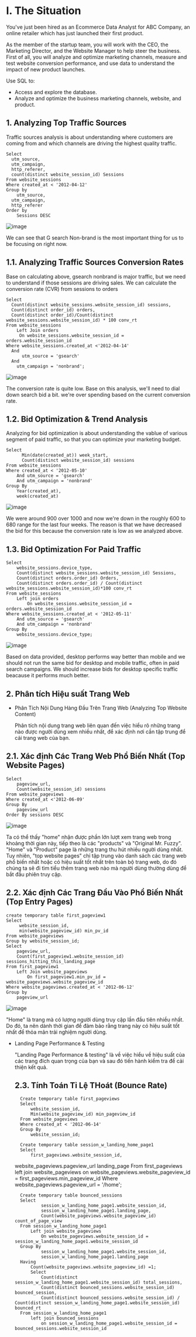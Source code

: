 # I. The Situation
  You've just been hired as an Ecommerce Data Analyst for ABC Company, an online retailer which has just launched their first product.

  As the member of the startup team, you will work with the CEO, the Marketing Director, and the Website Manager to help steer the business.
  First of all, you will analyze and optimize marketing channels, measure and test website conversion performance, and use data to understand 
  the impact of new product launches.

  Use SQL to:
  + Access and explore the database.
  + Analyze and optimize the business marketing channels, website, and product.
## 1. Analyzing Top Traffic Sources
  Traffic sources analysis is about understanding where customers are coming from and which channels are driving the highest quality traffic.
    
    Select
      utm_source,
      utm_campaign,
      http_referer,
      count(distinct website_session_id) Sessions
    From website_sessions
    Where created_at < '2012-04-12'
    Group by
	    utm_source,
      utm_campaign,
      http_referer
    Order by
	    Sessions DESC
  ![image](https://github.com/IamQuangg/Analyzing_Traffic_Sources/assets/128073066/bbc4b35f-4732-4b0d-bd4e-4478f1f6424f)
  
  We can see that G search Non-brand is the most important thing for us to be focusing on right now.
  ## 1.1. Analyzing Traffic Sources Conversion Rates
  Base on calculating above, gsearch nonbrand is major traffic, but we need to understand if those sessions are driving sales. We can calculate
  the conversion rate (CVR) from sessions to orders

    Select
      Count(distinct website_sessions.website_session_id) sessions,
      Count(distinct order_id) orders,
      Count(distinct order_id)/Count(distinct website_sessions.website_session_id) * 100 conv_rt
    From website_sessions
	    Left Join orders 
         On website_sessions.website_session_id = orders.website_session_id
    Where website_sessions.created_at <'2012-04-14' 
      And
	      utm_source = 'gsearch'
      And
        utm_campaign = 'nonbrand';
  ![image](https://github.com/IamQuangg/Analyzing_Traffic_Sources/assets/128073066/8c965c46-f79b-404f-8090-5291efda594f)
  
  The conversion rate is quite low. Base on this analysis, we'll need to dial down search bid a bit. we're over spending based on the current conversion rate.
  ## 1.2. Bid Optimization & Trend Analysis
  Analyzing for bid optimization is about understanding the vablue of various segment of paid traffic, so that you can optimize your marketing budget.

    Select
	      Min(date(created_at)) week_start,
          Count(distinct website_session_id) sessions
    From website_sessions
    Where created_at < '2012-05-10'
	    And utm_source = 'gsearch'
        And utm_campaign = 'nonbrand'
    Group By
	    Year(created_at),
	    week(created_at)
  ![image](https://github.com/IamQuangg/Analyzing_Traffic_Sources/assets/128073066/34e9a135-1a5a-446f-a987-01b1757d117f)

  We were around 900 over 1000 and now we're down in the roughly 600 to 680 range for the last four weeks. The reason is that we have decreased the bid for this
  because the conversion rate is low as we analyzed above.
  ## 1.3. Bid Optimization For Paid Traffic
  	Select
		website_sessions.device_type,
    	Count(distinct website_sessions.website_session_id) Sessions,
    	Count(distinct orders.order_id) Orders,
    	Count(distinct orders.order_id) / Count(distinct website_sessions.website_session_id)*100 conv_rt
	From website_sessions
		Left join orders
			On website_sessions.website_session_id = orders.website_session_id
	Where website_sessions.created_at < '2012-05-11'
		And utm_source = 'gsearch'
    	And utm_campaign = 'nonbrand'
	Group By 
		website_sessions.device_type;
  ![image](https://github.com/IamQuangg/Analyzing_Traffic_Sources/assets/128073066/5f623e75-1403-4c80-ae6b-32cab257b8bf)

  Based on data provided, desktop performs way better than mobile and we should not run the same bid for desktop and mobile traffic, often in paid search campaigns.
  We should increase bids for desktop specific traffic beacause it performs much better.
 ## 2. Phân tích Hiệu suất Trang Web
 * Phân Tích Nội Dung Hàng Đầu Trên Trang Web (Analyzing Top Website Content)

   Phân tích nội dung trang web liên quan đến việc hiểu rõ những trang nào được người dùng xem nhiều nhất, để xác định nơi cần tập trung để cải trang web của bạn.
## 2.1. Xác định Các Trang Web Phổ Biến Nhất (Top Website Pages)
	Select 
		pageview_url,
    	Count(website_session_id) sessions
	From website_pageviews
	Where created_at <'2012-06-09'
	Group By
		pageview_url
	Order By sessions DESC
 ![image](https://github.com/IamQuangg/Analyzing_Traffic_Sources/assets/128073066/57bbbdcb-367a-42cc-89ef-d43b61e4da2a)

 Ta có thể thấy "home" nhận được phần lớn lượt xem trang web trong khoảng thời gian này, tiếp theo là các "products" và "Original Mr. Fuzzy". "Home" và "Product" page là 
 những trang thu hút nhiều người dùng nhất. Tuy nhiên, "top website pages" chỉ tập trung vào danh sách các trang web phổ biến nhất hoặc có hiệu suất tốt nhất trên toàn bộ 
 trang web, do đó chúng ta sẽ đi tìm tiểu thêm trang web nào mà người dùng thường dùng để bắt đầu phiên truy cập.
 ## 2.2. Xác định Các Trang Đầu Vào Phổ Biến Nhất (Top Entry Pages)
 	create temporary table first_pageview1
	Select
		 website_session_id,
   	 	 min(website_pageview_id) min_pv_id
	From website_pageviews
	Group by website_session_id;
	Select 
		pageview_url,
    	Count(first_pageview1.website_session_id) sessions_hitting_this_landing_page
	From first_pageview1
		Left Join website_pageviews
			On first_pageview1.min_pv_id = website_pageviews.website_pageview_id
	Where website_pageviews.created_at < '2012-06-12'
	Group by 
		pageview_url
  ![image](https://github.com/IamQuangg/Analyzing_Traffic_Sources/assets/128073066/37f46bec-d6d5-4f73-83ee-a72495dafac2)

  "Home" là trang mà có lượng người dùng truy cập lần đầu tiên nhiều nhất. Do đó, ta nên dành thời gian để đảm bảo rằng trang này có hiệu suất tốt nhất để thỏa mãn 
  trải nghiệm người dùng.

* Landing Page Performance & Testing

  "Landing Page Performance & testing" là về việc hiểu về hiệu suất của các trang đích quan trọng của bạn và sau đó tiến hành kiểm tra để cải thiện kết quả.
  ## 2.3. Tính Toán Tỉ Lệ THoát (Bounce Rate)

		Create temporary table first_pageviews
		Select
			website_session_id,
	 		Min(website_pageview_id) min_pageview_id
		From website_pageviews
		Where created_at < '2012-06-14'
		Group By
			website_session_id;
	    
		Create temporary table session_w_landing_home_page1
		Select 
			first_pageviews.website_session_id,
	 website_pageviews.pageview_url landing_page
		From first_pageviews
			left join website_pageviews
				on website_pageviews.website_pageview_id = first_pageviews.min_pageview_id
	 Where
			website_pageviews.pageview_url = '/home';
	    
		Create temporary table bounced_sessions
		Select 
				session_w_landing_home_page1.website_session_id,
	    		session_w_landing_home_page1.landing_page,
	    		Count(website_pageviews.website_pageview_id) count_of_page_view
		From session_w_landing_home_page1
			Left join website_pageviews
				On website_pageviews.website_session_id = session_w_landing_home_page1.website_session_id
		Group By
				session_w_landing_home_page1.website_session_id,
	    		session_w_landing_home_page1.landing_page
		Having 
		 	Count(website_pageviews.website_pageview_id) =1;
	     	Select
				Count(distinct session_w_landing_home_page1.website_session_id) total_sessions,
	    		Count(distinct bounced_sessions.website_session_id) bounced_session,
	    		Count(distinct bounced_sessions.website_session_id) / Count(distinct session_w_landing_home_page1.website_session_id) bounced_rt
		From session_w_landing_home_page1
			left join bounced_sessions
				on session_w_landing_home_page1.website_session_id = bounced_sessions.website_session_id
  

  


  
